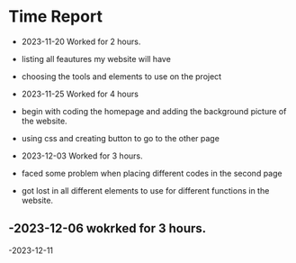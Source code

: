# Time Report

- 2023-11-20  Worked for 2 hours.
- listing all feautures my website will have
- choosing the tools and elements to use on the project
  

- 2023-11-25  Worked for 4 hours
- begin with coding the homepage and adding the background picture of the website.
- using css and creating button to go to the other page

- 2023-12-03  Worked for 3 hours.
- faced some problem when placing different codes in the second page 
- got lost in all different elements to use for different functions in the website.


-2023-12-06   wokrked for 3 hours.
- 

-2023-12-11  

